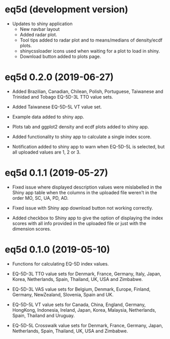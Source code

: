 
<!-- NEWS.md is generated from NEWS.Rmd. Please edit that file -->
eq5d (development version)
==========================

-   Updates to shiny application
    -   New navbar layout
    -   Added radar plot.
    -   Tool tips added to radar plot and to means/medians of density/ecdf plots.
    -   shinycssloader icons used when waiting for a plot to load in shiny.
    -   Download button added to plots page.

eq5d 0.2.0 (2019-06-27)
=======================

-   Added Brazilian, Canadian, Chilean, Polish, Portuguese, Taiwanese and Trinidad and Tobago EQ-5D-3L TTO value sets.

-   Added Taiwanese EQ-5D-5L VT value set.

-   Example data added to shiny app.

-   Plots tab and ggplot2 density and ecdf plots added to shiny app.

-   Added functionality to shiny app to calculate a single index score.

-   Notification added to shiny app to warn when EQ-5D-5L is selected, but all uploaded values are 1, 2 or 3.

eq5d 0.1.1 (2019-05-27)
=======================

-   Fixed issue where displayed description values were mislabelled in the Shiny app table when the columns in the uploaded file weren't in the order MO, SC, UA, PD, AD.

-   Fixed issue with Shiny app download button not working correctly.

-   Added checkbox to Shiny app to give the option of displaying the index scores with all info provided in the uploaded file or just with the dimension scores.

eq5d 0.1.0 (2019-05-10)
=======================

-   Functions for calculating EQ-5D index values.

-   EQ-5D-3L TTO value sets for Denmark, France, Germany, Italy, Japan, Korea, Netherlands, Spain, Thailand, UK, USA and Zimbabwe.

-   EQ-5D-3L VAS value sets for Belgium, Denmark, Europe, Finland, Germany, NewZealand, Slovenia, Spain and UK.

-   EQ-5D-5L VT value sets for Canada, China, England, Germany, HongKong, Indonesia, Ireland, Japan, Korea, Malaysia, Netherlands, Spain, Thailand and Uruguay.

-   EQ-5D-5L Crosswalk value sets for Denmark, France, Germany, Japan, Netherlands, Spain, Thailand, UK, USA and Zimbabwe.
